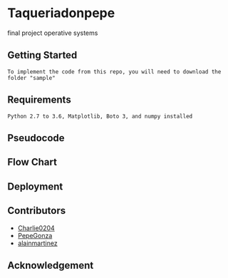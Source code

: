 # Taqueriadonpepe
final project operative systems
## Getting Started
```
To implement the code from this repo, you will need to download the folder "sample"
```
## Requirements
```
Python 2.7 to 3.6, Matplotlib, Boto 3, and numpy installed
```
## Pseudocode

## Flow Chart

## Deployment

## Contributors
* [Charlie0204](https://github.com/Charlie0204)
* [PepeGonza](https://github.com/PepeGonza)
* [alainmartinez](https://github.com/alainmartinez)

## Acknowledgement
